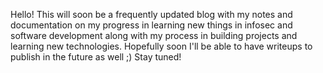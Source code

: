 Hello! This will soon be a frequently updated blog with my notes and documentation on my progress in learning new things in infosec and software development
along with my process in building projects and learning new technologies. Hopefully soon I'll be able to have writeups to publish in the future as well ;) Stay tuned!
